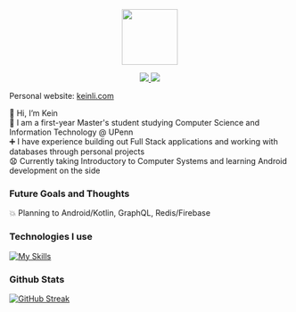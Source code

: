 <div id="header" align="center">
  <img src="https://media.giphy.com/media/M9gbBd9nbDrOTu1Mqx/giphy.gif" width="100"/>
  <p>
  <a href="https://www.linkedin.com/in/kevin-j-h-li-51324839/" rel="nofollow noreferrer">
    <img src="https://skillicons.dev/icons?i=linkedin"/>
  </a> 
  <a href="https://drive.google.com/file/d/1Mj8MAkLKnT5hxGq9v2MvnQJK1tXIenUq/view?usp=share_link">
    <img src="https://skillicons.dev/icons?i=gcp"/> 
  </a>
</p>
</div>


Personal website: [keinli.com](http://keinli.com)  

👋 Hi, I’m Kein  
📕 I am a first-year Master's student studying Computer Science and Information Technology @ UPenn  
➕ I have experience building out Full Stack applications and working with databases through personal projects   
😧 Currently taking Introductory to Computer Systems and learning Android development on the side 


### Future Goals and Thoughts 
💥 Planning to Android/Kotlin, GraphQL, Redis/Firebase 




### Technologies I use
[![My Skills](https://skillicons.dev/icons?i=java,js,react,nodejs,mongodb,express,postgres,tailwind,git&perline=15)](https://skillicons.dev)


### Github Stats
[![GitHub Streak](https://github-readme-streak-stats.herokuapp.com?user=kein-1)](https://git.io/streak-stats)

